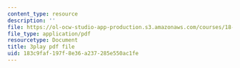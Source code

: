 ```yaml
---
content_type: resource
description: ''
file: https://ol-ocw-studio-app-production.s3.amazonaws.com/courses/18-01sc-single-variable-calculus-fall-2010/183c9faf197f8e36a237285e550ac1fe_kCPVBl953eY.pdf
file_type: application/pdf
resourcetype: Document
title: 3play pdf file
uid: 183c9faf-197f-8e36-a237-285e550ac1fe
---
```


